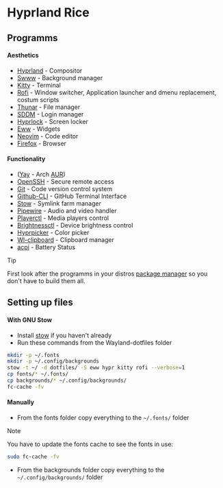 # Hyprland Rice

## Programms

#### Aesthetics
- [Hyprland](https://hyprland.org/) - Compositor
- [Swww](https://github.com/GhostNaN/mpvpaper) - Background manager
- [Kitty](https://github.com/kovidgoyal/kitty) - Terminal
- [Rofi](https://github.com/davatorium/rofi) - Window switcher, Application launcher and dmenu replacement, costum scripts
- [Thunar](https://github.com/xfce-mirror/thunar) - File manager
- [SDDM](https://github.com/sddm/sddm) - Login manager
- [Hyprlock](https://github.com/hyprwm/hyprlock) - Screen locker
- [Eww](https://github.com/elkowar/eww?tab=readme-ov-file) - Widgets
- [Neovim](https://github.com/neovim/neovim) - Code editor
- [Firefox](https://support.mozilla.org/hu/kb/Firefox%20telep%C3%ADt%C3%A9se%20Linuxra#w_install-firefox-deb-package-for-debian-based-distributions) - Browser


#### Functionality
<!-- - ([Archlinux-tweak-tool](https://github.com/arcolinux/archlinux-tweak-tool) - Customizing Tool) -->
- ([Yay](https://github.com/Jguer/yay) - Arch [AUR](https://wiki.archlinux.org/title/Arch_User_Repository))
- [OpenSSH](https://github.com/openssh/openssh-portable) - Secure remote access
- [Git](https://git-scm.com/downloads/linux) - Code version control system
- [Github-CLI](https://github.com/cli/cli#installation) - GitHub Terminal Interface
- [Stow](https://github.com/aspiers/stow) - Symlink farm manager
- [Pipewire](https://github.com/PipeWire/pipewire) - Audio and video handler
- [Playerctl](https://github.com/altdesktop/playerctl) - Media players control
- [Brightnessctl](https://github.com/Hummer12007/brightnessctl) - Device brightness control
- [Hyprpicker](https://github.com/hyprwm/hyprpicker) - Color picker
- [Wl-clipboard](https://github.com/bugaevc/wl-clipboard) - Clipboard manager
- [acpi](https://pkgs.org/download/acpi) - Battery Status

> [!TIP]
> First look after the programms in your distros [package manager](https://en.wikipedia.org/wiki/List_of_software_package_management_systems#Linux) so you don't have to build them all.

## Setting up files

#### With GNU Stow
- Install [stow](https://github.com/aspiers/stow) if you haven't already
- Run these commands from the Wayland-dotfiles folder
```bash
mkdir -p ~/.fonts
mkdir -p ~/.config/backgrounds
stow -t ~/ -d dotfiles/ -S eww hypr kitty rofi --verbose=1
cp fonts/* ~/.fonts/
cp backgrounds/* ~/.config/backgrounds/
fc-cache -fv
```

#### Manually
- From the fonts folder copy everything to the `~/.fonts/` folder
> [!NOTE]
> You have to update the fonts cache to see the fonts in use:
> ```bash
> sudo fc-cache -fv
> ```

- From the backgrounds folder copy everything to the `~/.config/backgrounds/` folder